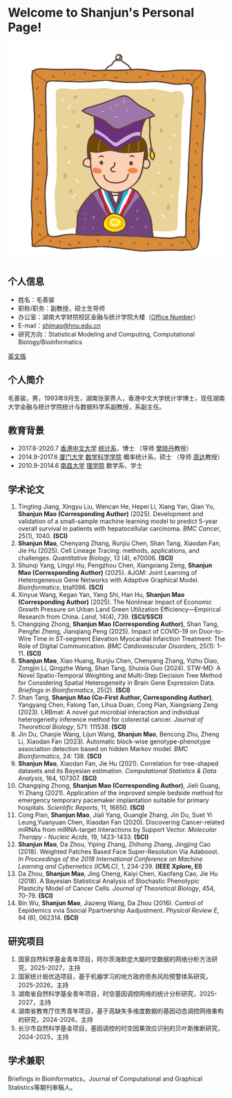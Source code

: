 # Welcome to Shanjun's Personal Page!

![证件照](/picture/picture-me.jpg)

## 个人信息
- 姓名：毛善骏
- 职称/职务：副教授，硕士生导师
- 办公室：湖南大学财院校区金融与统计学院大楼（<a href="[https://www.cuhk.edu.hk/chinese/index.html](https://shj-mao.github.io/404.html)">Office Number</a>）
- E-mail：shjmao@hnu.edu.cn
- 研究方向：Statistical Modeling and Computing, Computational Biology/Bioinformatics

<a href="/index-en.html">英文版</a>

## 个人简介
毛善骏，男，1993年9月生，湖南张家界人，香港中文大学统计学博士，现任湖南大学金融与统计学院统计与数据科学系副教授，系副主任。

## 教育背景
- 2017.8-2020.7 <a href="https://www.cuhk.edu.hk/chinese/index.html">香港中文大学</a> <a href="https://www.sta.cuhk.edu.hk/default.aspx">统计系</a>，博士 （导师 <a href="https://www.sta.cuhk.edu.hk/xfan">樊晓丹</a>教授）
- 2014.9-2017.6 <a href="https://www.xmu.edu.cn/">厦门大学</a> <a href="http://math.xmu.edu.cn/">数学科学学院</a> 概率统计系，硕士 （导师 <a href="http://math-faculty.xmu.edu.cn/display.aspx?tid=116">周达</a>教授）
- 2010.9-2014.6 <a href="http://www.ncu.edu.cn/">南昌大学</a> <a href="http://smcs.ncu.edu.cn/">理学院</a> 数学系，学士

## 学术论文
1. Tingting Jiang, Xingyu Liu, Wencan He, Hepei Li, Xiang Yan, Qian Yu, <b>Shanjun Mao (Corresponding Author)</b> (2025). Development and validation of a small-sample machine learning model to predict 5-year overall survival in patients with hepatocellular carcinoma.   <i>BMC Cancer</i>, 25(1), 1040. <b>(SCI)</b>
2. <b>Shanjun Mao</b>, Chenyang Zhang, Runjiu Chen, Shan Tang, Xiaodan Fan, Jie Hu (2025). Cell Lineage Tracing: methods, applications, and challenges.   <i>Quantitative Biology</i>, 13 (4), e70006. <b>(SCI)</b>
3. Shunqi Yang, Lingyi Hu, Pengzhou Chen, Xiangxiang Zeng, <b>Shanjun Mao (Corresponding Author)</b> (2025). AJGM: Joint Learning of Heterogeneous Gene Networks with Adaptive Graphical Model.   <i>Bioinformatics</i>, btaf096. <b>(SCI)</b>
4. Xinyue Wang, Kegao Yan, Yang Shi, Han Hu, <b>Shanjun Mao (Corresponding Author)</b> (2025). The Nonlinear Impact of Economic Growth Pressure on Urban Land Green Utilization Efficiency—Empirical Research from China.   <i>Land</i>, 14(4), 739. <b>(SCI/SSCI)</b>
5. Changqing Zhong, <b>Shanjun Mao (Corresponding Author)</b>, Shan Tang, Pengfei Zheng, Jianqiang Peng (2025). Impact of COVID-19 on Door-to-Wire Time in ST-segment Elevation Myocardial Infarction Treatment: The Role of Digital Communication.   <i>BMC Cardiovascular Disorders</i>, 25(1): 1-11. <b>(SCI)</b>
6. <b>Shanjun Mao</b>, Xiao Huang, Runjiu Chen, Chenyang Zhang, Yizhu Diao, Zongjin Li, Qingzhe Wang, Shan Tang, Shuixia Guo (2024). STW-MD: A Novel Spatio-Temporal Weighting and Multi-Step Decision Tree Method for Considering Spatial Heterogeneity in Brain Gene Expression Data.   <i>Briefings in Bioinformatics</i>, 25(2). <b>(SCI)</b>
7. Shan Tang, <b>Shanjun Mao (Co-First Author, Corresponding Author)</b>, Yangyang Chen, Falong Tan, Lihua Duan, Cong Pian, Xiangxiang Zeng (2023). LRBmat: A novel gut microbial interaction and individual heterogeneity inference method for colorectal cancer.   <i>Journal of Theoretical Biology</i>, 571: 111538. <b>(SCI)</b>
8. Jin Du, Chaojie Wang, Lijun Wang, <b>Shanjun Mao</b>, Bencong Zhu, Zheng Li, Xiaodan Fan (2023). Automatic block-wise genotype-phenotype association detection based on hidden Markov model.   <i>BMC Bioinformatics</i>, 24: 138. <b>(SCI)</b>
9. <b>Shanjun Mao</b>, Xiaodan Fan, Jie Hu (2021). Correlation for tree-shaped datasets and its Bayesian estimation.   <i>Computational Statistics & Data Analysis</i>, 164, 107307. <b>(SCI)</b>
10. Changqing Zhong, <b>Shanjun Mao (Corresponding Author)</b>, Jieli Guang, Yi Zhang (2021). Application of the improved simple bedside method for emergency temporary pacemaker implantation suitable for primary hospitals.   <i>Scientific Reports</i>, 11, 16850. <b>(SCI)</b>
11. Cong Pian, <b>Shanjun Mao</b>, Jiali Yang, Guangle Zhang, Jin Du, Suet Yi Leung,Yuanyuan Chen, Xiaodan Fan (2020). Discovering Cancer-related miRNAs from miRNA-target Interactions by Support Vector.   <i>Molecular Therapy - Nucleic Acids</i>, 19, 1423-1433. <b>(SCI)</b>
12. <b>Shanjun Mao</b>, Da Zhou, Yiping Zhang, Zhihong Zhang, Jingjing Cao (2018). Weighted Patches Based Face Super-Resolution Via Adaboost.   <i>In Proceedings of the 2018 International Conference on Machine Learning and Cybernetics (ICMLC)</i>, 1, 234-239. <b>(IEEE Xplore, EI)</b>
13. Da Zhou, <b>Shanjun Mao</b>, Jing Cheng, Kaiyi Chen, Xiaofang Cao, Jie Hu (2018). A Bayesian Statistical Analysis of Stochastic Phenotypic Plasticity Model of Cancer Cells.   <i>Journal of Theoretical Biology</i>, 454, 70-79. <b>(SCI)</b>
14. Bin Wu, <b>Shanjun Mao</b>, Jiazeng Wang, Da Zhou (2016). Control of Eepidemics vvia Ssocial Ppartnership Aadjustment.   <i>Physical Review E</i>, 94 (6), 062314. <b>(SCI)</b>

## 研究项目
1. 国家自然科学基金青年项目，阿尔茨海默症大脑时空数据的网络分析方法研究，2025-2027，主持
2. 国家统计局优选项目，基于机器学习的地方政府债务风险预警体系研究，2025-2026，主持
3. 湖南省自然科学基金青年项目，时空基因调控网络的统计分析研究，2025-2027，主持
4. 湖南省教育厅优秀青年项目，基于高缺失多维度数据的基因动态调控网络重构的研究，2024-2026，主持
5. 长沙市自然科学基金项目，基因调控的时空因果效应识别的贝叶斯推断研究，2024-2025，主持

## 学术兼职
Briefings in Bioinformatics，Journal of Computational and Graphical Statistics等期刊审稿人。
